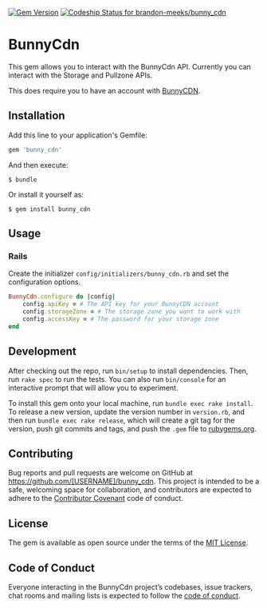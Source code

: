 [![Gem Version](https://badge.fury.io/rb/bunny_cdn.svg)](https://badge.fury.io/rb/bunny_cdn)
[![Codeship Status for brandon-meeks/bunny_cdn](https://app.codeship.com/projects/7f94a660-529a-0138-70bd-36e3badc0e07/status?branch=master)](https://app.codeship.com/projects/390509)

# BunnyCdn

This gem allows you to interact with the BunnyCdn API. Currently you can interact with the Storage and Pullzone APIs.

This does require you to have an account with [BunnyCDN](https://bunnycdn.com/).

## Installation

Add this line to your application's Gemfile:

```ruby
gem 'bunny_cdn'
```

And then execute:

    $ bundle

Or install it yourself as:

    $ gem install bunny_cdn

## Usage

### Rails

Create the initializer `config/initializers/bunny_cdn.rb` and set the configuration options.

```ruby
BunnyCdn.configure do |config|
    config.apiKey = # The API key for your BunnyCDN account
    config.storageZone = # The storage zone you want to work with
    config.accessKey = # The password for your storage zone
end
```

## Development

After checking out the repo, run `bin/setup` to install dependencies. Then, run `rake spec` to run the tests. You can also run `bin/console` for an interactive prompt that will allow you to experiment.

To install this gem onto your local machine, run `bundle exec rake install`. To release a new version, update the version number in `version.rb`, and then run `bundle exec rake release`, which will create a git tag for the version, push git commits and tags, and push the `.gem` file to [rubygems.org](https://rubygems.org).

## Contributing

Bug reports and pull requests are welcome on GitHub at https://github.com/[USERNAME]/bunny_cdn. This project is intended to be a safe, welcoming space for collaboration, and contributors are expected to adhere to the [Contributor Covenant](http://contributor-covenant.org) code of conduct.

## License

The gem is available as open source under the terms of the [MIT License](https://opensource.org/licenses/MIT).

## Code of Conduct

Everyone interacting in the BunnyCdn project’s codebases, issue trackers, chat rooms and mailing lists is expected to follow the [code of conduct](https://github.com/[USERNAME]/bunny_cdn/blob/master/CODE_OF_CONDUCT.md).

